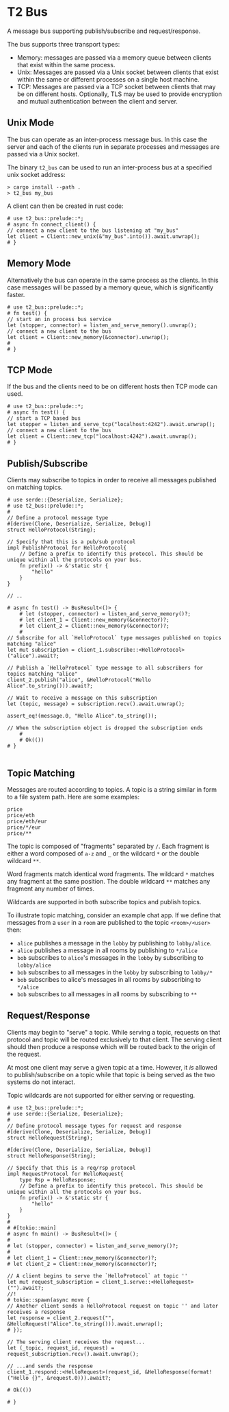 # T2 Bus

A message bus supporting publish/subscribe and request/response.  

The bus supports three transport types:

- Memory: messages are passed via a memory queue between clients that exist within the same process.
- Unix: Messages are passed via a Unix socket between clients that exist within the same or different processes on a single host machine.
- TCP: Messages are passed via a TCP socket between clients that may be on different hosts. Optionally, TLS may be used to provide encryption and mutual authentication between the client and server.

## Unix Mode

The bus can operate as an inter-process message bus. In this case the server and each of the clients run in separate processes and messages are passed via a Unix socket.

The binary `t2_bus` can be used to run an inter-process bus at a specified unix socket address:

```text
> cargo install --path .
> t2_bus my_bus
```

A client can then be created in rust code:

```
# use t2_bus::prelude::*;
# async fn connect_client() {
// connect a new client to the bus listening at "my_bus"
let client = Client::new_unix(&"my_bus".into()).await.unwrap();
# }
```

## Memory Mode

Alternatively the bus can operate in the same process as the clients. In this case messages will be passed by a memory queue, which is significantly faster.

```
# use t2_bus::prelude::*;
# fn test() {
// start an in process bus service
let (stopper, connector) = listen_and_serve_memory().unwrap();
// connect a new client to the bus
let client = Client::new_memory(&connector).unwrap();
# 
# }
```
## TCP Mode

If the bus and the clients need to be on different hosts then TCP mode can used.

```
# use t2_bus::prelude::*;
# async fn test() {
// start a TCP based bus
let stopper = listen_and_serve_tcp("localhost:4242").await.unwrap();
// connect a new client to the bus
let client = Client::new_tcp("localhost:4242").await.unwrap();
# }
```

## Publish/Subscribe

Clients may subscribe to topics in order to receive all messages published on matching topics.

```
# use serde::{Deserialize, Serialize};
# use t2_bus::prelude::*;
#
// Define a protocol message type
#[derive(Clone, Deserialize, Serialize, Debug)]
struct HelloProtocol(String);

// Specify that this is a pub/sub protocol
impl PublishProtocol for HelloProtocol{
    // Define a prefix to identify this protocol. This should be unique within all the protocols on your bus.
    fn prefix() -> &'static str {
        "hello"
    }
}

// ..

# async fn test() -> BusResult<()> {
    # let (stopper, connector) = listen_and_serve_memory()?;
    # let client_1 = Client::new_memory(&connector)?;
    # let client_2 = Client::new_memory(&connector)?;
    # 
// Subscribe for all `HelloProtocol` type messages published on topics matching "alice"
let mut subscription = client_1.subscribe::<HelloProtocol>("alice").await?;

// Publish a `HelloProtocol` type message to all subscribers for topics matching "alice"
client_2.publish("alice", &HelloProtocol("Hello Alice".to_string())).await?;

// Wait to receive a message on this subscription
let (topic, message) = subscription.recv().await.unwrap();

assert_eq!(message.0, "Hello Alice".to_string());

// When the subscription object is dropped the subscription ends
    #
    # Ok(())
# }


```

## Topic Matching

Messages are routed according to topics. A topic is a string similar in form to a file system path. Here are some examples:

```text
price
price/eth
price/eth/eur
price/*/eur
price/**
```

The topic is composed of "fragments" separated by `/`. Each fragment is either a word composed of `a-z` and `_` or the wildcard `*` or the double wildcard `**`. 

Word fragments match identical word fragments. The wildcard `*` matches any fragment at the same position. The double wildcard `**` matches any fragment any number of times. 

Wildcards are supported in both subscribe topics and publish topics. 

To illustrate topic matching, consider an example chat app. If we define that messages from a `user` in a `room` are published to the topic `<room>/<user>` then:

- `alice` publishes a message in the `lobby` by publishing to `lobby/alice`.
- `alice` publishes a message in all rooms by publishing to `*/alice`
- `bob` subscribes to `alice`'s messages in the `lobby` by subscribing to `lobby/alice`
- `bob` subscribes to all messages in the `lobby` by subscribing to `lobby/*`
- `bob` subscribes to alice's messages in all rooms by subscribing to `*/alice`
- `bob` subscribes to all messages in all rooms by subscribing to `**`

## Request/Response

Clients may begin to "serve" a topic. While serving a topic, requests on that protocol and topic will be routed exclusively 
to that client. The serving client should then produce a response which will be routed back to the origin of the request.

At most one client may serve a given topic at a time. However, it _is_ allowed to publish/subscribe on a topic while that 
topic is being served as the two systems do not interact.

Topic wildcards are not supported for either serving or requesting.

```
# use t2_bus::prelude::*;
# use serde::{Serialize, Deserialize};
#
// Define protocol message types for request and response
#[derive(Clone, Deserialize, Serialize, Debug)]
struct HelloRequest(String);

#[derive(Clone, Deserialize, Serialize, Debug)]
struct HelloResponse(String);

// Specify that this is a req/rsp protocol
impl RequestProtocol for HelloRequest{
    type Rsp = HelloResponse;
    // Define a prefix to identify this protocol. This should be unique within all the protocols on your bus.
    fn prefix() -> &'static str {
        "hello"
    }
}
#
# #[tokio::main]
# async fn main() -> BusResult<()> {
#
# let (stopper, connector) = listen_and_serve_memory()?;
#
# let client_1 = Client::new_memory(&connector)?;
# let client_2 = Client::new_memory(&connector)?;

// A client begins to serve the `HelloProtocol` at topic ''
let mut request_subscription = client_1.serve::<HelloRequest>("").await?;
//!
# tokio::spawn(async move {
// Another client sends a HelloProtocol request on topic '' and later receives a response
let response = client_2.request("", &HelloRequest("Alice".to_string())).await.unwrap();
# });

// The serving client receives the request...
let (_topic, request_id, request) = request_subscription.recv().await.unwrap();
    
// ...and sends the response
client_1.respond::<HelloRequest>(request_id, &HelloResponse(format!("Hello {}", &request.0))).await?;

# Ok(())

# }
```